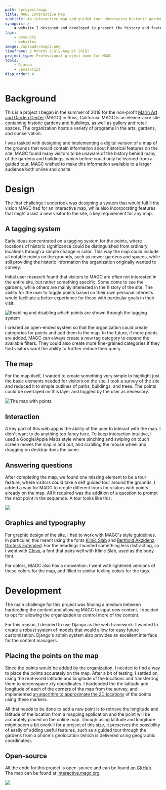 ```yaml
---
path: /project/magc
title: MAGC Interactive Map
subtitle: An interactive map and guided tour showcasing historic gardens for visitors
synopsis: >-
    A website I designed and developed to present the history and features of the Marin Art and Garden Center, an arts and conservation organization.
tags:
    - products
    - websites
image: /uploads/magc1.png
timeframe: 2 Months (July-August 2018)
project_type: Professional project done for MAGC
tools:
    - Django
    - Javascript
disp_order: 4
---
```


# Background

This is a project I began in the summer of 2018 for the non-profit [Marin Art and Garden Center](https://magc.org) (MAGC) in Ross, California. MAGC is an eleven-acre site containing historic gardens and buildings, as well as gallery and retail spaces. The organization hosts a variety of programs in the arts, gardens, and conservation.

I was tasked with designing and implementing a digital version of a map of the grounds that would contain information about historical features on the site. MAGC found many visitors to be unaware of the history behind many of the gardens and buildings, which before could only be learned from a guided tour. MAGC wished to make this information available to a larger audience both online and onsite.

# Design

The first challenge I undertook was designing a system that would fulfill the vision MAGC had for an interactive map, while also incorporating features that might assist a new visitor to the site, a key requirement for any map.

## A tagging system

Early ideas concentrated on a tagging system for the points, where locations of historic significance could be distinguished from ordinary locations through a simple change in color. This way the map could include all notable points on the grounds, such as newer gardens and spaces, while still providing the historic information the organization originally wanted to convey.

Initial user research found that visitors to MAGC are often not interested in the entire site, but rather something specific. Some come to see the gardens, while others are mainly interested in the history of the site. The ability for the user to toggle points based on their own personal interests would facilitate a better experience for those with particular goals in their visit.

![](/uploads/magcfilter.gif "Enabling and disabling which points are shown through the tagging system")

I created an open-ended system so that the organization could create categories for points and add them to the map. In the future, if more points are added, MAGC can always create a new tag category to expand the available filters. They could also create more fine-grained categories if they find visitors want the ability to further reduce their query.

## The map

For the map itself, I wanted to create something very simple to highlight just the basic elements needed for visitors on the site. I took a survey of the site and reduced it to simple outlines of paths, buildings, and trees. The points could be overlayed on this layer and toggled by the user as necessary.

![](/uploads/magcmap.png "The map with points")

## Interaction

A key part of this web app is the ability of the user to interact with the map. I didn't want to do anything too fancy here. To keep interaction intuitive, I used a Google/Apple Maps style where pinching and swiping on touch screen moves the map in and out, and scrolling the mouse wheel and dragging on desktop does the same.

## Answering questions

After completing the map, we found one missing element to be a tour feature, where visitors could take a self guided tour around the grounds. I added a way for MAGC to create different tours for visitors with points already on the map. All it required was the addition of a question to prompt the next point in the sequence. A tour looks like this:

![](/uploads/magctour.gif)

## Graphics and typography

For graphic design of the site, I had to work with MAGC's style guidelines. In particular, this meant using the fonts [Klinic Slab](https://befonts.com/klinic-slab-font.html) and [Berthold Akzidenz Grotesk Extended](https://www.bertholdwebfonts.com/berthold-fonts/akzidenz-grotesk-extended). For the headings I wanted something less distracting, so I went with [Chivo](https://fonts.google.com/specimen/Chivo), a font that pairs well with Klinic Slab, used as the body font.

For colors, MAGC also has a convention. I went with lightened versions of these colors for the map, and filled in similar feeling colors for the tags.

# Development

The main challenge for this project was finding a medium between hardcoding the content and allowing MAGC to input new content. I decided to opt for allowing the organization to control more of the content.

For this reason, I decided to use Django as the web framework. I wanted to create a robust system of models that would allow for easy future customization. Django's admin system also provides an excellent interface for the content managers.

## Placing the points on the map

Since the points would be added by the organization, I needed to find a way to place the points accurately on the map. After a bit of testing, I settled on using the real-world latitude and longitude of the locations and transferring them to screenspace x/y coordinates. I hardcoded the the latitude and longitude of each of the corners of the map from the survey, and implemented [an algorithm to approximate the 2D locations](https://en.wikipedia.org/wiki/Mercator_projection#Mathematics_of_the_Mercator_projection) of the points using these markers.

All that needs to be done to add a new point is to retrieve the longitude and latitude of the location from a mapping application and the point will be accurately placed on the online map. Though using latitude and longitude might seem a bit overkill for a project of this size, it preserves the possibility of easily of adding useful features, such as a guided tour through the gardens from a phone's geolocation (which is delivered using geographic coordinates).

## Open-source

All the code for this project is open-source and can be found [on GitHub](https://github.com/CBR0MS/magcInteractiveMap). The map can be found at [interactive.magc.org](https://interactive.magc.org)

![](/uploads/magcfront.gif)
